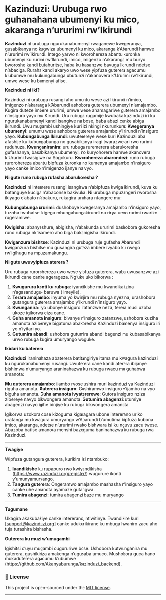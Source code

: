 
# Kazinduzi: Urubuga rwo guhanahana ubumenyi ku mico, akaranga n’ururimi rw’Ikirundi

**Kazinduzi** ni urubuga ngurukanabumenyi rwaganewe kwegeranya, gusabikanya no kugwiza ubumenyi ku mico, akaranga k’Abarundi hamwe n’ururimi rw’Ikirundi. Intego yarwo ni kworohereza abantu kuronka ubumenyi ku rurimi rw’Ikirundi, imico, imigenzo n’akaranga mu buryo bworoshe kandi butahuritse, haba ku basanzwe bavuga Ikirundi ndetse n’abaciga. Ruraha kandi akaryo uwo wese yipfuza guterera agacumu k’ubumwe mu kubungabunga ubutunzi n’akanovera k’Ururimi rw’Ikirundi, umwe wese ku bumenyi afise.   

**Kazinduzi ni iki?**

Kazinduzi ni urubuga rusangi aho umuntu wese azi Ikirundi n’imico, imigenzo n’akaranga k’Abarundi ashobora guterera ubumenyi n’amajambo. Kugira duteze imbere ururimi, umwe wese ahamagariwe guterera amajambo n’insiguro yayo mu Kirundi. Uru rubuga rugamije kwubaka kazinduzi iri ku ngurukanabumenyi kandi isangiwe na bose, baba abazi canke abiga ikirundi. 
Uwu mugambi ushingiye kuri izi nkingi nkurunkuru:
**Kwegeranya ubumenyi**:  umuntu wese ashobora guterera amajambo y’Ikirundi n’insiguro yayo.
**Kubungabunga Ikirundi**:  uwuterereye wese kuri Kazinduzi aba afashije ku kubungabunga no gusabikanya iragi twarazwe ari rwo rurimi ruduhuza. 
**Kwunganiranira**: uru rubuga ruremerera abarukoresha gufashanya, basabikanya ubumenyi, no kuryohorera hamwe akanovera k’Ururimi twasigiwe na Sogokuru. 
**Kworohereza abarondezi**: runo rubuga rurorohereza abantu bipfuza kuronka no kumenya amajambo n’insiguro yayo canke imico n’imigenzo ijanye na vyo. 


**Ni gute runo rubuga rufasha abarukoresha ?** 

**Kazinduzi** ni intemere rusangi isangirwa n’abipfuza kwiga ikirundi, kuva ku batanguye kuciga n’abaconse bakivuka. Ni urubuga mpuzangeri rworosha ikiyago c’abato n’abakuru, rukagira uruhara ntangere mu: 

**Kubungabunga ururimi**:  dushoboye kwegeranya amajambo n’insiguro yayo, tuzoba twubatse ikigega mbungabungakirundi na rirya urwo rurimi rwariko rugeramiwe. 

**Kwigisha**:  abanyeshure, abigisha, n’abakunda ururimi bashobora gukoresha runo rubuga nk’isomero aho biga bakanigisha Ikirundi.

**Kwiganzura bishitse**:  Kazinduzi ni urubuga ruje gufasha Abarundi kwiganzura bishitse mu gusangira guteza imbere ivyabo ku rwego rw’igihugu na mpuzamakungu. 

**Ni gute uwuvyipfuza aterera ?**

Uru rubuga rurorohereza uwo wese yipfuza guterera, waba uwusanzwe azi Ikirundi cane canke agerageza. Ng’uku uko bikorwa : 
1.	**Kwugurura konti ku rubuga**:  iyandikishe mu kwandika izina n’agasandugu- baruwa ( imeyile).
2.	**Terara amajambo**:  inyuma yo kwinjira mu rubuga nyezina, urashobora gutangura guterera amajambo y’Ikirundi n’insiguro yayo.
3.	**Kwunganira**: Iyo ubonye insiguro itatanzwe neza, terera musi uzoba ukoze igikorwa ciza cane. 
4.	**Guha amanota insiguro**: bivanye n’insiguro zatanzwe, ushobora kuziha amanota azibereye bigatuma abakoresha Kazinduzi bamenya insiguro iri yo n’iyitari yo. 
5.	**Gutumira abandi**: ushobora gutumira abandi bagenzi mu kubasabikanya urwo rubuga kugira umuryango waguke.


**Ikidari ku baterera**

**Kazinduzi** iraninahaza abaterera batitangiriye itama mu kwagura kazinduzi ku ngurukanabumenyi rusangi. Uwuterera cane kandi aterera ibijanye bishimwa n’umuryango araninahazwa ku rubuga rwacu mu guhabwa amanota: 

**Mu guterera amajambo**: ijambo ryose ushira muri kazinduzi ya Kazinduzi riguha amanota.
**Guterera insiguro**:  Gushiramwo insiguro y’ijambo na vyo biguha amanota.
**Guha amanota ivyatererewe**: Gutora insiguro nziza zibereye navyo bikwongera amanota.
**Gutumira abagenzi**:  utumiye abagenzi navyo igihe binjiye ku rubuga bikwongera amanota

Igikorwa uzokora cose kizoguma kigaragara ubone intererano uriko uratanga mu kwagura umuryango w’Abarundi b’umutima bipfuza kubona imico, akaranga, ndetse n’ururimi rwabo bishwara isi ku nguvu zacu twese. Abazoba bafise amanota menshi bazoguma baninahazwa ku rubuga rwa Kazinduzi. 

---
**Twagiye** 

Wipfuza gutangura guterera, kurikira izi ntambuko:
1.	**Iyandikishe** ku rupapuro rwo kwiyandikisha (https://www.kazinduzi.org/register/) wugurure ikonti y’umunyamuryango.
2.	**Tangura guterera**:  Ongeramwo amajambo mashasha n’insiguro yayo canke uhe amanota ayamaze gutangwa. 
3.	**Tumira abagenzi**:  tumira abagenzi baze mu muryango.
---
**Tugumane**

Ukagira akakubakiye canke intererano, ntiwitinye. Twandikire kuri [support@kazinduzi.org] canke udukurikirane ku mbuga hwaniro zacu aho tuja turashira bishasha.

**Guterera ku muzi w’umugambi**

Igishitsi c’uyu mugambi cugururiwe bose. Ushobora kutwunganira mu guterera, gushikiriza amakenga n’ugusaba umuco. Mushobora guca hano mukaduterera agacumu k’ubumwe (https://github.com/Akanyaburunga/kazinduzi_backend).

### 📜 License

This project is open-sourced under the [MIT license](https://github.com/Akanyaburunga/kazinduzi_backend/blob/master/LICENSE.md).

---
